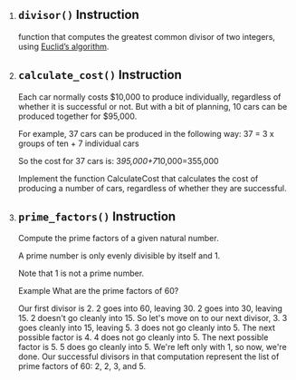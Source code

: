 1) ## `divisor()` Instruction
    function that computes the greatest common divisor of two integers, using [Euclid’s algorithm](https://en.wikipedia.org/wiki/Euclidean_algorithm). 

2) ## `calculate_cost()` Instruction

    Each car normally costs $10,000 to produce individually, regardless of whether it is successful or not. But with a bit of planning, 10 cars can be produced together for $95,000.

    For example, 37 cars can be produced in the following way: 37 = 3 x groups of ten + 7 individual cars

    So the cost for 37 cars is: 3*95,000+7*10,000=355,000

    Implement the function CalculateCost that calculates the cost of producing a number of cars, regardless of whether they are successful.

3) ## `prime_factors()` Instruction
    Compute the prime factors of a given natural number.

    A prime number is only evenly divisible by itself and 1.

    Note that 1 is not a prime number.

    Example
    What are the prime factors of 60?

    Our first divisor is 2. 2 goes into 60, leaving 30.
    2 goes into 30, leaving 15.
    2 doesn't go cleanly into 15. So let's move on to our next divisor, 3.
    3 goes cleanly into 15, leaving 5.
    3 does not go cleanly into 5. The next possible factor is 4.
    4 does not go cleanly into 5. The next possible factor is 5.
    5 does go cleanly into 5.
    We're left only with 1, so now, we're done.
    Our successful divisors in that computation represent the list of prime factors of 60: 2, 2, 3, and 5.